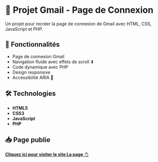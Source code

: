 # 📧 Projet Gmail - Page de Connexion

Un projet pour recréer la page de connexion de Gmail avec HTML, CSS, JavaScript et PHP.

## 🚀 Fonctionnalités

- Page de connexion Gmail 
- Navigation fluide avec effets de scroll ⬇
- Code dynamique avec PHP 
- Design responsive 
- Accessibilité ARIA 🦯

## 🛠️ Technologies

- **HTML5** 
- **CSS3** 
- **JavaScript** 
- **PHP** 

## 📥 Page publie

[**Cliquez ici pour visiter le site La page** 👌](https://safidial.github.io/Projet-gmail/)